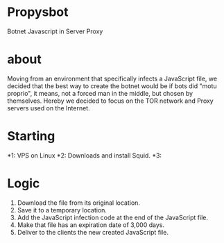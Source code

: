 # Propysbot
Botnet Javascript in Server Proxy

# about
Moving from an environment that specifically infects a
JavaScript file, we decided that the best way to create the
botnet would be if bots did "motu proprio", it means, not a
forced man in the middle, but chosen by themselves. Hereby
we decided to focus on the TOR network and Proxy servers
used on the Internet.


# Starting
*1: VPS on Linux
*2: Downloads and install Squid.
*3: 

# Logic
1) Download the file from its original location.
2) Save it to a temporary location.
3) Add the JavaScript infection code at the end of the
JavaScript file.
4) Make that file has an expiration date of 3,000 days.
5) Deliver to the clients the new created JavaScript file.
